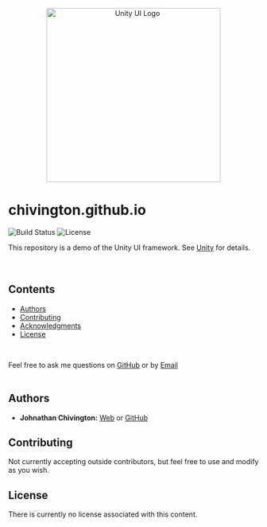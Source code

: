 <p align="center">
  <img width='350' src='https://github.com/chivington/chivington.github.io/blob/master/imgs/unity.jpg' alt='Unity UI Logo'/>
</p>

# chivington.github.io
![Build Status](https://img.shields.io/badge/build-Stable-green.svg)
![License](https://img.shields.io/badge/license-NONE-lime.svg)

This repository is a demo of the Unity UI framework. See [Unity](https://github.com/chivingtonchivington.github.io) for details.
<br/><br/><br/>

## Contents
* [Authors](https://github.com/chivingtonchivington.github.io/tree/master#authors)
* [Contributing](https://github.com/chivingtonchivington.github.io/tree/master#contributing)
* [Acknowledgments](https://github.com/chivingtonchivington.github.io/tree/master#acknowledgments)
* [License](https://github.com/chivingtonchivington.github.io/tree/master#license)
<br/>

Feel free to ask me questions on [GitHub](https://github.com/chivington) or by [Email](j.chivington@ieee.org)
<br/><br/>

## Authors
* **Johnathan Chivington:** [Web](https://chivington.net) or [GitHub](https://github.com/chivington)

## Contributing
Not currently accepting outside contributors, but feel free to use and modify as you wish.

## License
There is currently no license associated with this content.
<br/><br/>

